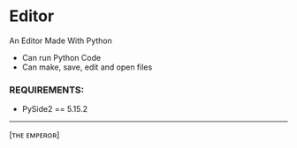 # Editor
An Editor Made With Python
- Can run Python Code
- Can make, save, edit and open files

### REQUIREMENTS:
- PySide2 == 5.15.2
___
[ᴛʜᴇ ᴇᴍᴘᴇʀᴏʀ]